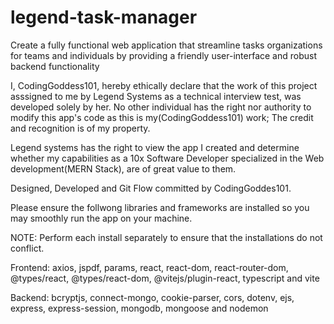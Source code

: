 # legend-task-manager

Create a fully functional web application that streamline tasks organizations for teams and individuals by providing a friendly user-interface and robust backend functionality

I, CodingGoddess101, hereby ethically declare that the work of this project asssigned to me by Legend Systems as a technical interview test, was developed solely by her. No other individual has the right nor authority to modify this app's code as this
is my(CodingGoddess101) work; The credit and recognition is of my property.

Legend systems has the right to view the app I created and determine whether my capabilities as a 10x Software Developer specialized in the Web development(MERN Stack), are of great value to them.

Designed, Developed and Git Flow committed by CodingGoddes101.


Please ensure the follwong libraries and frameworks are installed so you may smoothly run the app on your machine.

NOTE: Perform each install separately to ensure that the installations do not conflict.

Frontend: 
axios, jspdf, params, react,
react-dom, react-router-dom,
@types/react, @types/react-dom,
@vitejs/plugin-react, typescript and vite

Backend:
bcryptjs, connect-mongo, cookie-parser,
cors, dotenv, ejs, express, express-session,
mongodb, mongoose and nodemon
